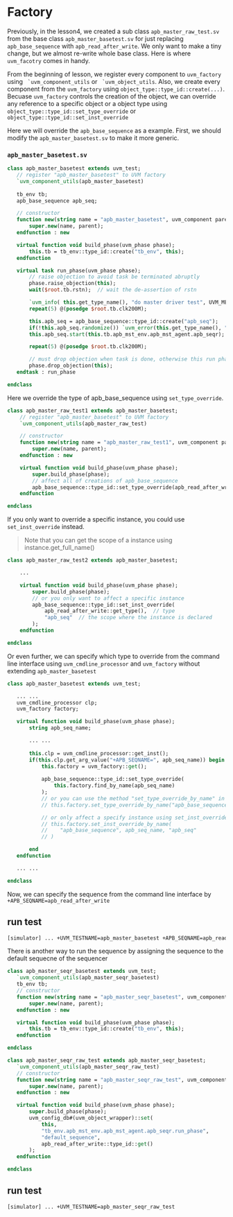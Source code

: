 # Factory

Previously, in the lesson4, we created a sub class `apb_master_raw_test.sv` from the base class `apb_master_basetest.sv` for just replacing `apb_base_sequence` with `apb_read_after_write`. We only want to make a tiny change, but we almost re-write whole base class. Here is where `uvm_facotry` comes in handy.

From the beginning of lesson, we register every component to `uvm_factory` using `` `uvm_component_utils`` or `` `uvm_object_utils``. Also, we create every component from the `uvm_factory` using `object_type::type_id::create(...)`. Becuase `uvm_factory` controls the creation of the object, we can override any reference to a specific object or a object type using `object_type::type_id::set_type_override` or `object_type::type_id::set_inst_override`

Here we will override the `apb_base_sequence` as a example. First, we should modify the `apb_master_basetest.sv` to make it more generic.

### `apb_master_basetest.sv`

 ```systemverilog
class apb_master_basetest extends uvm_test;
    // register "apb_master_basetest" to UVM factory
    `uvm_component_utils(apb_master_basetest)
    
    tb_env tb;
    apb_base_sequence apb_seq;

    // constructor
    function new(string name = "apb_master_basetest", uvm_component parent=null);
        super.new(name, parent);
    endfunction : new

    virtual function void build_phase(uvm_phase phase);
        this.tb = tb_env::type_id::create("tb_env", this);
    endfunction

    virtual task run_phase(uvm_phase phase);
        // raise objection to avoid task be terminated abruptly
        phase.raise_objection(this);
        wait($root.tb.rstn);  // wait the de-assertion of rstn

        `uvm_info( this.get_type_name(), "do master driver test", UVM_MEDIUM)
        repeat(5) @(posedge $root.tb.clk200M);

        this.apb_seq = apb_base_sequence::type_id::create("apb_seq");
        if(!this.apb_seq.randomize()) `uvm_error(this.get_type_name(), "randomize faile...")
        this.apb_seq.start(this.tb.apb_mst_env.apb_mst_agent.apb_seqr);  // blocking

        repeat(5) @(posedge $root.tb.clk200M);

        // must drop objection when task is done, otherwise this run phase will not be terminated
        phase.drop_objection(this);
    endtask : run_phase

endclass
```

Here we override the type of apb_base_sequence using `set_type_override`.

```systemverilog
class apb_master_raw_test1 extends apb_master_basetest;
    // register "apb_master_basetest" to UVM factory
    `uvm_component_utils(apb_master_raw_test)

    // constructor
    function new(string name = "apb_master_raw_test1", uvm_component parent=null);
        super.new(name, parent);
    endfunction : new

    virtual function void build_phase(uvm_phase phase);
        super.build_phase(phase);
        // affect all of creations of apb_base_sequence
        apb_base_sequence::type_id::set_type_override(apb_read_after_write::get_type());
    endfunction

endclass
```

If you only want to override a specific instance, you could use `set_inst_override` instead.
> Note that you can get the scope of a instance using instance.get_full_name()

```systemverilog
class apb_master_raw_test2 extends apb_master_basetest;

    ... 

    virtual function void build_phase(uvm_phase phase);
        super.build_phase(phase);
        // or you only want to affect a specific instance
        apb_base_sequence::type_id::set_inst_override(
            apb_read_after_write::get_type(),  // type
            "apb_seq"  // the scope where the instance is declared
        );
    endfunction

endclass
```

Or even further, we can specify which type to override from the command line interface using `uvm_cmdline_processor` and `uvm_factory` without extending `apb_master_basetest`

 ```systemverilog
class apb_master_basetest extends uvm_test;

    ... ...
    uvm_cmdline_processor clp;
    uvm_factory factory;

    virtual function void build_phase(uvm_phase phase);
        string apb_seq_name;

        ... ...
        
        this.clp = uvm_cmdline_processor::get_inst();
        if(this.clp.get_arg_value("+APB_SEQNAME=", apb_seq_name)) begin
            this.factory = uvm_factory::get();
            
            apb_base_sequence::type_id::set_type_override(
                this.factory.find_by_name(apb_seq_name)
            );
            // or you can use the method "set_type_override_by_name" in the uvm_factory instead
            // this.factory.set_type_override_by_name("apb_base_sequence", apb_seq_name)

            // or only affect a specify instance using set_inst_override_by_name
            // this.factory.set_inst_override_by_name(
            //    "apb_base_sequence", apb_seq_name, "apb_seq"
            // )

        end
    endfunction

    ... ...

endclass
```

Now, we can specify the sequence from the command line interface by `+APB_SEQNAME=apb_read_after_write`

 ## run test

```bash
[simulator] ... +UVM_TESTNAME=apb_master_basetest +APB_SEQNAME=apb_read_after_write
```

There is another way to run the sequence by assigning the sequence to the default sequecne of the sequencer


 ```systemverilog
class apb_master_seqr_basetest extends uvm_test;
    `uvm_component_utils(apb_master_seqr_basetest)
    tb_env tb;
    // constructor
    function new(string name = "apb_master_seqr_basetest", uvm_component parent=null);
        super.new(name, parent);
    endfunction : new

    virtual function void build_phase(uvm_phase phase);
        this.tb = tb_env::type_id::create("tb_env", this);
    endfunction

endclass

class apb_master_seqr_raw_test extends apb_master_seqr_basetest;
    `uvm_component_utils(apb_master_seqr_raw_test)
    // constructor
    function new(string name = "apb_master_seqr_raw_test", uvm_component parent=null);
        super.new(name, parent);
    endfunction : new

    virtual function void build_phase(uvm_phase phase);
        super.build_phase(phase);
        uvm_config_db#(uvm_object_wrapper)::set(
            this,
            "tb_env.apb_mst_env.apb_mst_agent.apb_seqr.run_phase", 
            "default_sequence",
            apb_read_after_write::type_id::get()
        );
    endfunction

endclass
```

 ## run test

```bash
[simulator] ... +UVM_TESTNAME=apb_master_seqr_raw_test